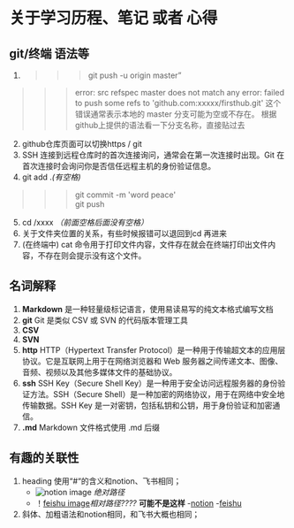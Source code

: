 # 关于学习历程、笔记 或者 心得

## git/终端 语法等
1. >>>git push -u origin master”
>>>error: src refspec master does not match any
>>>error: failed to push some refs to 'github.com:xxxxx/firsthub.git' 
>>>这个错误通常表示本地的 master 分支可能为空或不存在。
>>>根据github上提供的语法看一下分支名称，直接贴过去

2. github仓库页面可以切换https / git
3. SSH 连接到远程仓库时的首次连接询问，通常会在第一次连接时出现。Git 在首次连接时会询问你是否信任远程主机的身份验证信息。
4. git add .*(有空格)* 
>>>git commit -m 'word peace'  
>>>git push
5. cd /xxxx *（前面空格后面没有空格）*
6. 关于文件夹位置的关系，有些时候报错可以退回到cd 再进来
7. (在终端中) cat 命令用于打印文件内容，文件存在就会在终端打印出文件内容，不存在则会提示没有这个文件。

## 名词解释
1. **Markdown** 是一种轻量级标记语言，使用易读易写的纯文本格式编写文档
2. **git** Git 是类似 CSV 或 SVN 的代码版本管理工具
3. **CSV** 
4. **SVN** 
3. **http**  HTTP（Hypertext Transfer Protocol）是一种用于传输超文本的应用层协议。它是互联网上用于在网络浏览器和 Web 服务器之间传递文本、图像、音频、视频以及其他多媒体文件的基础协议。
4. **ssh** SSH Key（Secure Shell Key）是一种用于安全访问远程服务器的身份验证方法。SSH（Secure Shell）是一种加密的网络协议，用于在网络中安全地传输数据。SSH Key 是一对密钥，包括私钥和公钥，用于身份验证和加密通信。
5. **.md** Markdown 文件格式使用 .md 后缀


## 有趣的关联性
1. heading 使用“#“的含义和notion、飞书相同；
    - ![notion image](https://upload.wikimedia.org/wikipedia/commons/thumb/e/e9/Notion-logo.svg/200px-Notion-logo.svg.png ) *绝对路径*
    - ！[feishu image](./upload.wikimedia.org/wikipedia/commons/thumb/4/42/Lark_Suite_logo_2022.png/440px-Lark_Suite_logo_2022.png)*相对路径????* **可能不是这样**
    -[notion](https://www.notion.so/)
    -[feishu](https://www.larksuite.com/en_us?from_site=feishu)
2. 斜体、加粗语法和notion相同，和飞书大概也相同；
